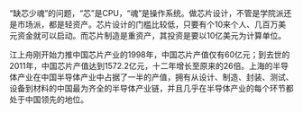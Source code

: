 “缺芯少魂”的问题，“芯”是CPU，“魂”是操作系统。做芯片设计，不管是学院派还是市场派，都是轻资产。芯片设计的门槛比较低，只要有个10来个人、几百万美元资金就可以启动。而芯片制造是重资产，其投资是要以10亿美元为计算单位。

江上舟刚开始力推中国芯片产业的1998年，中国芯片产值仅有60亿元；到去世的2011年，中国芯片产值达到1572.2亿元，十二年增长至原来的26倍。上海的半导体产业在中国半导体产业中占据了一半的产值，拥有从设计、制造、封装、测试、设备到材料的中国最为齐全的半导体产业链，并且几乎在半导体产业的每个环节都处于中国领先的地位。
